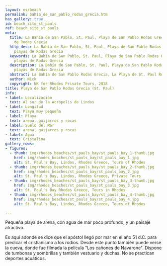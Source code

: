 ```yaml
---
layout: es/beach
permalink: bahia_de_san_pablo_rodas_grecia.htm
has_gallery: true
id: beach_site_st_pauls
ref: beach_site_st_pauls
meta:
  title: La Bahía de San Pablo, St. Paul, Playa de San Pablo Rodas Grecia, Las playas
    de Rodas Grecia
  http_desc: La Bahía de San Pablo, St. Paul, Playa de San Pablo Rodas Grecia, Las
    playas de Rodas Grecia
  keywords: La Bahía de San Pablo, St. Paul, Playa de San Pablo Rodas Grecia, Las
    playas de Rodas Grecia
  description: La Bahía de San Pablo, St. Paul, Playa de San Pablo Rodas Grecia, Las
    playas de Rodas Grecia
  abstract: La Bahía de San Pablo Rodas Grecia, La Playa de St. Paul Rodas Grecia
  author: Nick
  copyright: NK for Rhodes Private Tours, 2018
title: Playa de San Pablo Rodas Grecia (St. Paul)
info:
- label: Localización
  text: Al sur de la Acrópolis de Lindos
- label: Longitud
  text: Playa muy pequeña
- label: Playa
  text: arena, guijarros y rocas
- label: Suelo del Mar
  text: arena, guijarros y rocas
- label: Agua
  text: Cristalina
gallery_rows:
- figures:
  - thumb: img/rhodes_beaches/st_pauls_bay/st_pauls_bay_1-thumb.jpg
    href: img/rhodes_beaches/st_pauls_bay/st_pauls_bay_1.jpg
    alt: St. Paul's Bay, Lindos, Rhodes Greece, Tours of Rhodes
  - thumb: img/rhodes_beaches/st_pauls_bay/st_pauls_bay_2-thumb.jpg
    href: img/rhodes_beaches/st_pauls_bay/st_pauls_bay_2.jpg
    alt: St. Paul's Bay, Lindos, Rhodes Greece, Private Tours
  - thumb: img/rhodes_beaches/st_pauls_bay/st_pauls_bay_3-thumb.jpg
    href: img/rhodes_beaches/st_pauls_bay/st_pauls_bay_3.jpg
    alt: St. Paul's Bay Rhodes Greece, Tours in Rhodes
  - thumb: img/rhodes_beaches/st_pauls_bay/st_pauls_bay_4-thumb.jpg
    href: img/rhodes_beaches/st_pauls_bay/st_pauls_bay_4.jpg
    alt: St. Paul's Bay, Lindos, Rhodes Greece, Tours of Rhodes

---
```

Pequeña playa de arena, con agua de mar poco profundo, y un paisaje atractivo.

Es aquí adonde se dice que el apóstol llegó por mar en el año 51 d.C. para predicar el cristianismo a los rodios. Desde este punto también puede verse la cueva, donde fue filmada la película "Los cañones de Navarone". Dispone de tumbonas y sombrillas y también vestuario y duchas. No se practican deportes acuáticos.